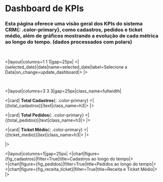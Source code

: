 # Dashboard de KPIs

### Esta página oferece uma visão geral dos KPIs do sistema **CRM**{: .color-primary}, como **cadastros**, **pedidos** e **ticket médio**, além de gráficos mostrando a evolução de cada métrica ao longo do tempo. (dados processados com polars)

<br/>

<|layout|columns=1 1 1|gap=25px|
<|{selected_date}|date|name=selected_date|label=Selecione a Data|on_change=update_dashboard|>
|>

<br/>

<|layout|columns=3 3 3|gap=25px|class_name=fullwidth|

<|card|
**Total Cadastros**{: .color-primary}
<|{(total_cadastros)}|text|class_name=h3|>
|>

<|card|
**Total Pedidos**{: .color-primary}
<|{(total_pedidos)}|text|class_name=h3|>
|>

<|card|
**Ticket Médio**{: .color-primary}
<|{(ticket_medio)}|text|class_name=h3|>
|>

|>
<br/>

<|layout|columns=1|gap=25px|
<|chart|figure={fig_cadastros}|filter=True|title=Cadastros ao longo do tempo|>
<|chart|figure={fig_pedidos}|filter=True|title=Pedidos ao longo do tempo|>
<|chart|figure={fig_receita_ticket}|filter=True|title=Receita e Ticket Médio|>
|>

<br/>
